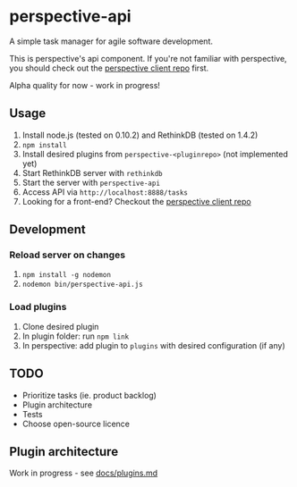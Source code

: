 # perspective-api
A simple task manager for agile software development. 

This is perspective's api component. If you're not familiar with perspective, you should check out the [perspective client repo](https://github.com/perspective/perspective-client) first.

Alpha quality for now - work in progress!

## Usage
1. Install node.js (tested on 0.10.2) and RethinkDB (tested on 1.4.2)
2. `npm install`
3. Install desired plugins from `perspective-<pluginrepo>` (not implemented yet)
4. Start RethinkDB server with `rethinkdb`
5. Start the server with `perspective-api`
6. Access API via `http://localhost:8888/tasks`
7. Looking for a front-end? Checkout the [perspective client repo](https://github.com/perspective/perspective-client)

## Development

### Reload server on changes
1. `npm install -g nodemon`
2. `nodemon bin/perspective-api.js`

### Load plugins
1. Clone desired plugin
2. In plugin folder: run `npm link`
3. In perspective: add plugin to `plugins` with desired configuration (if any)

## TODO
* Prioritize tasks (ie. product backlog)
* Plugin architecture
* Tests
* Choose open-source licence

## Plugin architecture
Work in progress - see [docs/plugins.md](docs/plugins.md)

